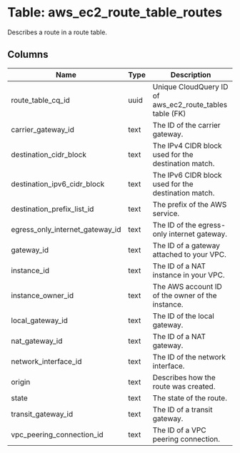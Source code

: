 
# Table: aws_ec2_route_table_routes
Describes a route in a route table.
## Columns
| Name        | Type           | Description  |
| ------------- | ------------- | -----  |
|route_table_cq_id|uuid|Unique CloudQuery ID of aws_ec2_route_tables table (FK)|
|carrier_gateway_id|text|The ID of the carrier gateway.|
|destination_cidr_block|text|The IPv4 CIDR block used for the destination match.|
|destination_ipv6_cidr_block|text|The IPv6 CIDR block used for the destination match.|
|destination_prefix_list_id|text|The prefix of the AWS service.|
|egress_only_internet_gateway_id|text|The ID of the egress-only internet gateway.|
|gateway_id|text|The ID of a gateway attached to your VPC.|
|instance_id|text|The ID of a NAT instance in your VPC.|
|instance_owner_id|text|The AWS account ID of the owner of the instance.|
|local_gateway_id|text|The ID of the local gateway.|
|nat_gateway_id|text|The ID of a NAT gateway.|
|network_interface_id|text|The ID of the network interface.|
|origin|text|Describes how the route was created.|
|state|text|The state of the route.|
|transit_gateway_id|text|The ID of a transit gateway.|
|vpc_peering_connection_id|text|The ID of a VPC peering connection.|
